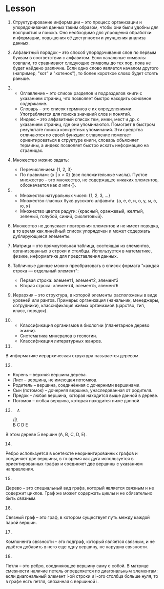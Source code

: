 # Lesson

1. 
   Структурирование информации – это процесс организации и упорядочивания данных таким образом, чтобы они были удобны для восприятия и поиска. Оно необходимо для упрощения обработки информации, повышения её доступности и улучшения анализа данных.

2. 
   Алфавитный порядок – это способ упорядочивания слов по первым буквам в соответствии с алфавитом. Если начальные символы совпали, то сравнивают следующие символы до тех пор, пока не будет найдено различие. Если одно слово является началом другого (например, "кот" и "котенок"), то более короткое слово будет стоять раньше.

3. 
   - Оглавление – это список разделов и подразделов книги с указанием страниц, что позволяет быстро находить основное содержание.
   - Словарь – это список терминов с их определениями. Употребляется для поиска значений слов и понятий.
   - Индекс – это алфавитный список тем, имен, мест и др. с указанием страниц, где они упоминаются. Помогает в быстром результате поиска конкретных упоминаний.
   Эти средства отличаются по своей функции: оглавление помогает ориентироваться в структуре книги, словарь объясняет термины, а индекс позволяет быстро искать информацию на страницах.

4. 
   Множество можно задать:
   - Перечислением: {1, 2, 3}
   - По правилам: {x | x > 0} (все положительные числа).
   Пустое множество – это множество, не содержащее никаких элементов, обозначается как ∅ или {}.

5. 
   - Множество натуральных чисел: {1, 2, 3, ...}
   - Множество гласных букв русского алфавита: {а, е, ё, и, о, у, ы, э, ю, я}
   - Множество цветов радуги: {красный, оранжевый, желтый, зеленый, голубой, синий, фиолетовый}.

6. 
   Множество не допускает повторения элементов и не имеет порядка, в то время как линейный список упорядочен и может содержать дублирующиеся элементы.

7. 
   Матрица – это прямоугольная таблица, состоящая из элементов, организованных в строки и столбцы. Используется в математике, физике, информатике для представления данных.

8. 
   Табличные данные можно преобразовать в список формата "каждая строка — отдельный элемент": 
   - Первая строка: элемент1, элемент2, элемент3
   - Вторая строка: элемент4, элемент5, элемент6

9. 
   Иерархия – это структура, в которой элементы расположены в виде уровней или рангов. Примеры: организация (начальник, менеджеры, сотрудники), классификация живых организмов (царство, тип, класс, порядок).

10. 
    - Классификация организмов в биологии (планетарное дерево жизни).
    - Систематика минералов в геологии.
    - Классификация литературных жанров.

11. 
   В информатике иерархическая структура называется деревом.

12. 
   - Корень – верхняя вершина дерева.
   - Лист – вершинa, не имеющая потомков.
   - Родитель – вершина, соединённая с дочерними вершинами.
   - Сын (потомок) – дочерняя вершина, унаследованная от родителя.
   - Предок – любая вершина, которая находится выше данной в дереве.
   - Потомок – любая вершина, которая находится ниже данной.

13. 
          A
      /|\ \
     B C D E 
   
   В этом дереве 5 вершин (A, B, C, D, E).

14.
 Ребро используется в контексте неориентированных графов и соединяет две вершины, в то время как дуга используется в ориентированных графах и соединяет две вершины с указанием направления.

15. 
   Дерево – это специальный вид графа, который является связным и не содержит циклов. Граф же может содержать циклы и не обязательно быть связным.

16. 
   Связный граф – это граф, в котором существует путь между каждой парой вершин.

17. 
   Компонента связности – это подграф, который является связным, и не удаётся добавить в него еще одну вершину, не нарушив связности.

18. 
   Петля – это ребро, соединяющее вершину саму с собой. В матрице смежности наличие петель определяется по диагональным элементам: если диагональный элемент i-ой строки и i-ого столбца больше нуля, то в графе есть петля, связанная с вершиной i.
